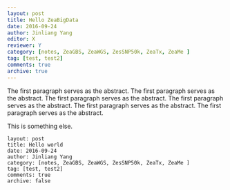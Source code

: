 ```yaml
---
layout: post
title: Hello ZeaBigData
date: 2016-09-24
author: Jinliang Yang
editor: X
reviewer: Y
category: [notes, ZeaGBS, ZeaWGS, ZesSNP50k, ZeaTx, ZeaMe ]
tag: [test, test2]
comments: true
archive: true
---
```


The first paragraph serves as the abstract. The first paragraph serves as the abstract. The first paragraph serves as the abstract. The first paragraph serves as the abstract. The first paragraph serves as the abstract. The first paragraph serves as the abstract.

This is something else.

```
layout: post
title: Hello world
date: 2016-09-24
author: Jinliang Yang
category: [notes, ZeaGBS, ZeaWGS, ZesSNP50k, ZeaTx, ZeaMe ]
tag: [test, test2]
comments: true
archive: false
```
